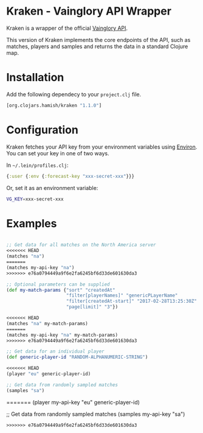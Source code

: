 # Kraken - Vainglory API Wrapper

Kraken is a wrapper of the official [Vainglory API](https://developer.vainglorygame.com/).

This version of Kraken implements the core endpoints of the API, such as matches, players and samples and returns the data in a standard Clojure map.

# Installation

Add the following dependecy to your `project.clj` file.

```clojure
[org.clojars.hamish/kraken "1.1.0"]
```
# Configuration

Kraken fetches your API key from your environment variables using [Environ](https://github.com/weavejester/environ). You can set your key in one of two ways.

In `~/.lein/profiles.clj`:

```clojure
{:user {:env {:forecast-key "xxx-secret-xxx"}}}
```

Or, set it as an environment variable:

```bash
VG_KEY=xxx-secret-xxx
```

# Examples

```clojure

;; Get data for all matches on the North America server
<<<<<<< HEAD
(matches "na")
=======
(matches my-api-key "na")
>>>>>>> e76a0794449a9f6e2fa6245bf6d33de601630da3

;; Optional parameters can be supplied
(def my-match-params {"sort" "createdAt"
                      "filter[playerNames]" "genericPLayerName"
                      "filter[createdAt-start]" "2017-02-28T13:25:30Z"
                      "page[limit]" "3"})

<<<<<<< HEAD
(matches "na" my-match-params)
=======
(matches my-api-key "na" my-match-params)
>>>>>>> e76a0794449a9f6e2fa6245bf6d33de601630da3

;; Get data for an individual player
(def generic-player-id "RANDOM-ALPHANUMERIC-STRING")

<<<<<<< HEAD
(player "eu" generic-player-id)

;; Get data from randomly sampled matches
(samples "sa")
```
=======
(player my-api-key "eu" generic-player-id)

;; Get data from randomly sampled matches
(samples my-api-key "sa")
```
>>>>>>> e76a0794449a9f6e2fa6245bf6d33de601630da3
